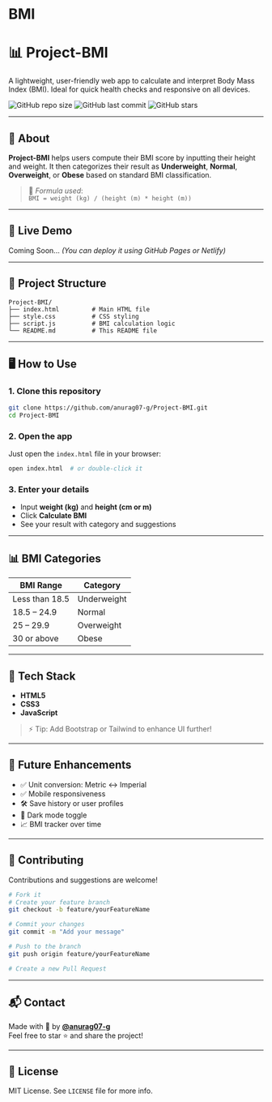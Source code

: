 # BMI

# 📊 Project-BMI

A lightweight, user-friendly web app to calculate and interpret Body Mass Index (BMI). Ideal for quick health checks and responsive on all devices.

![GitHub repo size](https://img.shields.io/github/repo-size/anurag07-g/Project-BMI)
![GitHub last commit](https://img.shields.io/github/last-commit/anurag07-g/Project-BMI)
![GitHub stars](https://img.shields.io/github/stars/anurag07-g/Project-BMI?style=social)

---

## 🧠 About

**Project-BMI** helps users compute their BMI score by inputting their height and weight. It then categorizes their result as **Underweight**, **Normal**, **Overweight**, or **Obese** based on standard BMI classification.

> 🧮 _Formula used_:  
> `BMI = weight (kg) / (height (m) * height (m))`

---

## 🚀 Live Demo

Coming Soon... *(You can deploy it using GitHub Pages or Netlify)*

---

## 📂 Project Structure

```
Project-BMI/
├── index.html         # Main HTML file
├── style.css          # CSS styling
├── script.js          # BMI calculation logic
└── README.md          # This README file
```

---

## 🖥️ How to Use

### 1. Clone this repository
```bash
git clone https://github.com/anurag07-g/Project-BMI.git
cd Project-BMI
```

### 2. Open the app
Just open the `index.html` file in your browser:
```bash
open index.html  # or double-click it
```

### 3. Enter your details
- Input **weight (kg)** and **height (cm or m)**
- Click **Calculate BMI**
- See your result with category and suggestions

---

## 📊 BMI Categories

| BMI Range        | Category     |
|------------------|--------------|
| Less than 18.5   | Underweight  |
| 18.5 – 24.9      | Normal       |
| 25 – 29.9        | Overweight   |
| 30 or above      | Obese        |

---

## 🧰 Tech Stack

- **HTML5**
- **CSS3**
- **JavaScript**

> ⚡ Tip: Add Bootstrap or Tailwind to enhance UI further!

---

## 🌱 Future Enhancements

- ✅ Unit conversion: Metric ↔ Imperial  
- ✅ Mobile responsiveness  
- 🛠️ Save history or user profiles  
- 🌙 Dark mode toggle  
- 📈 BMI tracker over time

---

## 🤝 Contributing

Contributions and suggestions are welcome!

```bash
# Fork it
# Create your feature branch
git checkout -b feature/yourFeatureName

# Commit your changes
git commit -m "Add your message"

# Push to the branch
git push origin feature/yourFeatureName

# Create a new Pull Request
```

---

## 📬 Contact

Made with 💙 by **[@anurag07-g](https://github.com/anurag07-g)**  
Feel free to star ⭐ and share the project!

---

## 📄 License

MIT License. See `LICENSE` file for more info.
